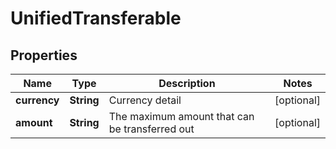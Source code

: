 

# UnifiedTransferable

## Properties

Name | Type | Description | Notes
------------ | ------------- | ------------- | -------------
**currency** | **String** | Currency detail |  [optional]
**amount** | **String** | The maximum amount that can be transferred out |  [optional]



